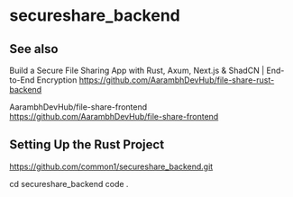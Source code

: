 # secureshare_backend

## See also

Build a Secure File Sharing App with Rust, Axum, Next.js & ShadCN | End-to-End Encryption
https://github.com/AarambhDevHub/file-share-rust-backend

AarambhDevHub/file-share-frontend
https://github.com/AarambhDevHub/file-share-frontend

## Setting Up the Rust Project

https://github.com/common1/secureshare_backend.git

cd secureshare_backend
code .

